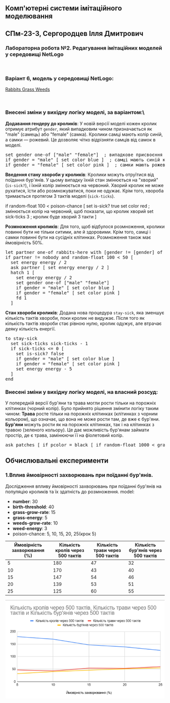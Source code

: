 ## Комп'ютерні системи імітаційного моделювання

## СПм-23-3, **Сергородцев Ілля Дмитрович**

### Лабораторна робота №**2**. Редагування імітаційних моделей у середовищі NetLogo

<br>

### Варіант 6, модель у середовищі NetLogo:
[Rabbits Grass Weeds](http://www.netlogoweb.org/launch#http://www.netlogoweb.org/assets/modelslib/Sample%20Models/Biology/Rabbits%20Grass%20Weeds.nlogo)


<br>

### Внесені зміни у вихідну логіку моделі, за варіантом:\

**Додавання гендеру до кроликів**: У новій версії моделі кожен кролик отримує атрибут `gender`, який випадковим чином призначається як "male" (самець) або "female" (самка). Кролики самці мають колір синій, а самки — рожевий. Це дозволяє чітко відрізняти самців від самок в моделі.

<pre>
set gender one-of ["male" "female"]  ; випадкове присвоєння гендеру
if gender = "male" [ set color blue ]  ; самці мають синій колір
if gender = "female" [ set color pink ]  ; самки мають рожевий колір
</pre>

**Введення стану хвороби у кроликів**: Кролики можуть отруїтися від поїдання бур'янів. У цьому випадку їхній стан змінюється на "хворий" (`is-sick?`), і їхній колір змінюється на червоний. Хворий кролик не може рухатися, їсти або розмножуватися, поки не одужає. Крім того, хвороба тримається протягом 3 тактів моделі (`sick-ticks`).

if random-float 100 < poison-chance [
  set is-sick? true
  set color red  ; змінюється колір на червоний, щоб показати, що кролик хворий
  set sick-ticks 3  ; кролик буде хворий 3 такти
]

**Розмноження кроликів**: Для того, щоб відбулося розмноження, кролики повинні бути не тільки ситими, але й здоровими. Крім того, самці і самки повинні бути на сусідніх клітинках. Розмноження також має ймовірність 50%.

<pre>
let partner one-of rabbits-here with [gender != [gender] of myself and energy > birth-threshold and not is-sick?]
if partner != nobody and random-float 100 < 50 [
  set energy energy / 2
  ask partner [ set energy energy / 2 ]
  hatch 1 [
    set energy energy / 2
    set gender one-of ["male" "female"]
    if gender = "male" [ set color blue ]
    if gender = "female" [ set color pink ]
    fd 1
  ]
</pre>

**Стан хвороби кроликів**: Додана нова процедура `stay-sick`, яка зменшує кількість тактів хвороби, поки кролик не видужає. Після того як кількість тактів хвороби стає рівною нулю, кролик одужує, але втрачає деяку кількість енергії.

<pre>
to stay-sick
  set sick-ticks sick-ticks - 1
  if sick-ticks <= 0 [
    set is-sick? false
    if gender = "male" [ set color blue ]
    if gender = "female" [ set color pink ]
    set energy energy - 5
  ]
end
</pre>

### Внесені зміни у вихідну логіку моделі, на власний розсуд:
У попередній версії бур'яни та трава могли рости тільки на порожніх клітинках (чорний колір).  Було прийнято рішення змінити логіку таким чином: 
**Трава** росте тільки на порожніх клітинках (клітинках з чорним кольором), що означає, що вона не може рости там, де вже є бур'яни.
**Бур'яни** можуть рости як на порожніх клітинках, так і на клітинках з травою (зеленого кольору). Це дає можливість бур'янам займати простір, де є трава, замінюючи її на фіолетовий колір.
<pre>
ask patches [ if pcolor = black [ if random-float 1000 < grass-grow-rate [ set pcolor green ] ] if pcolor = black or pcolor = green [ if random-float 1000 < weeds-grow-rate [ set pcolor violet ] ] ] end
</pre>

## Обчислювальні експерименти

### 1.Вплив ймовірності захворювань при поїданні бур'янів.
Дослідження впливу ймовірності захворювань при поїданні бур'янів на популяцію кроликів та їх здатність до розмноження.
model:
- **number**: 30
- **birth-threshold**: 40
- **grass-grow-rate**: 15
- **grass-energy**: 5
- **weeds-grow-rate**: 10
- **weed-energy**: 3
- poison-chance: 5, 10, 15, 20, 25(крок 5)
<table>
    <thead>
        <tr><th>Ймовірність захворювання (%)</th><th>Кількість кролів через 500 тактів</th><th>Кількість трави через 500 тактів</th><th>Кількість бур'янів через 500 тактів</th></tr>
    </thead>
    <tbody>
        <tr><td>5</td><td>180</td><td>47</td><td>32</td></tr>
        <tr><td>10</td><td>170</td><td>43</td><td>40</td></tr>
        <tr><td>15</td><td>147</td><td>54</td><td>46</td></tr>
        <tr><td>20</td><td>139</td><td>53</td><td>51</td></tr>
        <tr><td>25</td><td>125</td><td>60</td><td>55</td></tr>
    </tbody>
</table>

![Залежність кількості кролів, бур'янів та трави від ймовірності захворювання](fig1.png)

